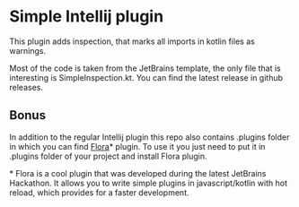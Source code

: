 # Simple Intellij plugin

<!-- Plugin description -->

This plugin adds inspection, that marks all imports in kotlin files as warnings. 

<!-- Plugin description end -->

Most of the code is taken from the
JetBrains template, the only file that is interesting is SimpleInspection.kt. You can find the latest release in github
releases.

## Bonus

In addition to the regular Intellij plugin this repo also contains .plugins folder in which you can
find [Flora](https://plugins.jetbrains.com/plugin/17669-flora-beta-/)* plugin. To use it you just need to put it in
.plugins folder of your project and install Flora plugin.

&ast; Flora is a cool plugin that was developed during the latest JetBrains Hackathon. It allows you to write simple
plugins in javascript/kotlin with hot reload, which provides for a faster development.
